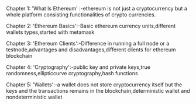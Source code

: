 Chapter 1: 'What Is Ethereum' :-ethereum is not just a cryptocurrency but a whole platform consisting functionalities of crypto currencies.


Chapter 2: 'Ethereum Basics':-Basic ethereum currency units,different wallets types,started with metamask



Chapter 3: 'Ethereum Clients':-Difference in running a full node or a testnode,advantages and disadvantages,different clients for ethereum blockchain


Chapter 4: 'Cryptography':-public key and private keys,true randomness,ellipticcurve cryptography,hash functions



Chapter 5: 'Wallets':-a wallet does not store cryptocurrency itself but the keys and the transactions remains in the blockchain,deterministic wallet and nondeterministic wallet	
